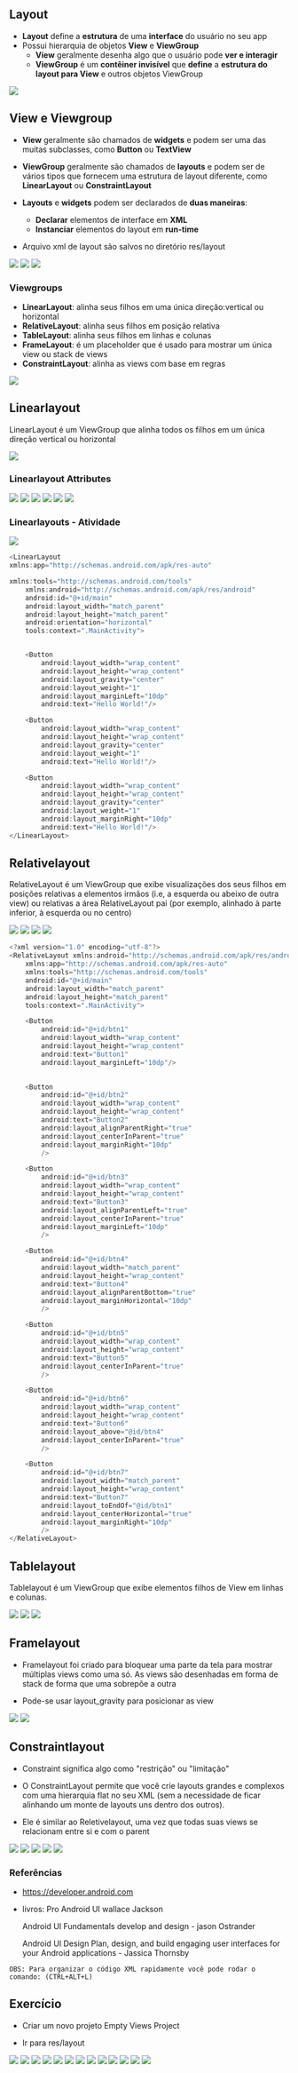## Layout

- **Layout** define a **estrutura** de uma **interface** do usuário no seu app
- Possui hierarquia de objetos **View** e **ViewGroup**
  - **View** geralmente desenha algo que o usuário pode **ver e interagir**
  - **ViewGroup** é um **contêiner invisível** que **define** a **estrutura do layout para View** e outros objetos ViewGroup

<img src=".assets/35.jpg">
 
## View e Viewgroup

- **View** geralmente são chamados de **widgets** e podem ser uma das muitas subclasses, como **Button** ou **TextView**

- **ViewGroup** geralmente são chamados de **layouts** e podem ser de vários tipos que fornecem uma estrutura de layout diferente, como **LinearLayout** ou **ConstraintLayout**

- **Layouts** e **widgets** podem ser declarados de **duas maneiras**:
  - **Declarar** elementos de interface em **XML**
  - **Instanciar** elementos do layout em **run-time**
 
- Arquivo xml de layout são salvos no diretório res/layout

<img src=".assets/36.jpg">

<img src=".assets/37.jpg">

<img src=".assets/38.jpg">

### Viewgroups

- **LinearLayout**: alinha seus filhos em uma única direção:vertical ou horizontal
- **RelativeLayout**: alinha seus filhos em posição relativa
- **TableLayout**: alinha seus filhos em linhas e colunas
- **FrameLayout**: é um placeholder que é usado para mostrar um única view ou stack de views
- **ConstraintLayout**: alinha as views com base em regras

<img src=".assets/39.jpg">

## Linearlayout

LinearLayout é um ViewGroup que alinha todos os filhos em um única direção vertical ou horizontal

<img src=".assets/40.jpg">

### Linearlayout Attributes

<img src=".assets/41.jpg">

<img src=".assets/42.jpg">

<img src=".assets/43.jpg">

<img src=".assets/44.jpg">

<img src=".assets/45.jpg">

<img src=".assets/46.jpg">

### Linearlayouts - Atividade

<img src=".assets/47.jpg">

```kotlin
<LinearLayout
xmlns:app="http://schemas.android.com/apk/res-auto"

xmlns:tools="http://schemas.android.com/tools"
    xmlns:android="http://schemas.android.com/apk/res/android"
    android:id="@+id/main"
    android:layout_width="match_parent"
    android:layout_height="match_parent"
    android:orientation="horizontal"
    tools:context=".MainActivity">


    <Button
        android:layout_width="wrap_content"
        android:layout_height="wrap_content"
        android:layout_gravity="center"
        android:layout_weight="1"
        android:layout_marginLeft="10dp"
        android:text="Hello World!"/>

    <Button
        android:layout_width="wrap_content"
        android:layout_height="wrap_content"
        android:layout_gravity="center"
        android:layout_weight="1"
        android:text="Hello World!"/>

    <Button
        android:layout_width="wrap_content"
        android:layout_height="wrap_content"
        android:layout_gravity="center"
        android:layout_weight="1"
        android:layout_marginRight="10dp"
        android:text="Hello World!"/>
</LinearLayout>
```

## Relativelayout

RelativeLayout é um ViewGroup que exibe visualizações dos seus filhos em posições relativas a elementos irmãos (i.e, a esquerda ou abeixo de outra view) ou relativas a área RelativeLayout pai (por exemplo, alinhado à parte inferior, à esquerda ou no centro)

<img src=".assets/48.jpg">

<img src=".assets/49.jpg">

<img src=".assets/50.jpg">

<img src=".assets/51.jpg">

```kotlin
<?xml version="1.0" encoding="utf-8"?>
<RelativeLayout xmlns:android="http://schemas.android.com/apk/res/android"
    xmlns:app="http://schemas.android.com/apk/res-auto"
    xmlns:tools="http://schemas.android.com/tools"
    android:id="@+id/main"
    android:layout_width="match_parent"
    android:layout_height="match_parent"
    tools:context=".MainActivity">

    <Button
        android:id="@+id/btn1"
        android:layout_width="wrap_content"
        android:layout_height="wrap_content"
        android:text="Button1"
        android:layout_marginLeft="10dp"/>
        

    <Button
        android:id="@+id/btn2"
        android:layout_width="wrap_content"
        android:layout_height="wrap_content"
        android:text="Button2"
        android:layout_alignParentRight="true"
        android:layout_centerInParent="true"
        android:layout_marginRight="10dp"
        />

    <Button
        android:id="@+id/btn3"
        android:layout_width="wrap_content"
        android:layout_height="wrap_content"
        android:text="Button3"
        android:layout_alignParentLeft="true"
        android:layout_centerInParent="true"
        android:layout_marginLeft="10dp"
        />

    <Button
        android:id="@+id/btn4"
        android:layout_width="match_parent"
        android:layout_height="wrap_content"
        android:text="Button4"
        android:layout_alignParentBottom="true"
        android:layout_marginHorizontal="10dp"
        />

    <Button
        android:id="@+id/btn5"
        android:layout_width="wrap_content"
        android:layout_height="wrap_content"
        android:text="Button5"
        android:layout_centerInParent="true"
        />

    <Button
        android:id="@+id/btn6"
        android:layout_width="wrap_content"
        android:layout_height="wrap_content"
        android:text="Button6"
        android:layout_above="@id/btn4"
        android:layout_centerInParent="true"
        />

    <Button
        android:id="@+id/btn7"
        android:layout_width="match_parent"
        android:layout_height="wrap_content"
        android:text="Button7"
        android:layout_toEndOf="@id/btn1"
        android:layout_centerHorizontal="true"
        android:layout_marginRight="10dp"
        />
</RelativeLayout>
```

## Tablelayout

Tablelayout é um ViewGroup que exibe elementos filhos de View em linhas e colunas.

<img src=".assets/52.jpg">

<img src=".assets/53.jpg">

<img src=".assets/54.jpg">

## Framelayout

- Framelayout foi criado para bloquear uma parte da tela para mostrar múltiplas views como uma só. As views são desenhadas em forma de stack de forma que uma sobrepõe a outra

- Pode-se usar layout_gravity para posicionar as view

<img src=".assets/55.jpg">

<img src=".assets/56.jpg">

## Constraintlayout

- Constraint significa algo como "restrição" ou "limitação"

- O ConstraintLayout permite que você crie layouts grandes e complexos com uma hierarquia flat no seu XML (sem a necessidade de ficar alinhando um monte de layouts uns dentro dos outros).

- Ele é similar ao Reletivelayout, uma vez que todas suas views se relacionam entre si e com o parent

<img src=".assets/57.jpg">

<img src=".assets/58.jpg">

<img src=".assets/59.jpg">

<img src=".assets/60.jpg">

<img src=".assets/61.jpg">

### Referências

- https://developer.android.com
- livros:
  Pro Android UI wallace Jackson

  Android UI Fundamentals develop and design - jason Ostrander

  Android UI Design Plan, design, and build engaging user interfaces for your Android applications - Jassica Thornsby


```
OBS: Para organizar o código XML rapidamente você pode rodar o comando: (CTRL+ALT+L)

```

## Exercício

- Criar um novo projeto Empty Views Project

- Ir para res/layout


<img src=".assets/62.jpg">

<img src=".assets/63.jpg">

<img src=".assets/64.jpg">

<img src=".assets/65.jpg">

<img src=".assets/66.jpg">

<img src=".assets/67.jpg">

<img src=".assets/68.jpg">

<img src=".assets/69.jpg">

<img src=".assets/70.jpg">

<img src=".assets/71.jpg">

<img src=".assets/72.jpg">

<img src=".assets/73.jpg">

<img src=".assets/74.jpg">

